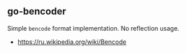 ## go-bencoder

Simple `bencode` format implementation. No reflection usage.

* https://ru.wikipedia.org/wiki/Bencode

